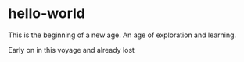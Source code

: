# hello-world
This is the beginning of a new age. An age of exploration and learning.

Early on in this voyage and already lost
